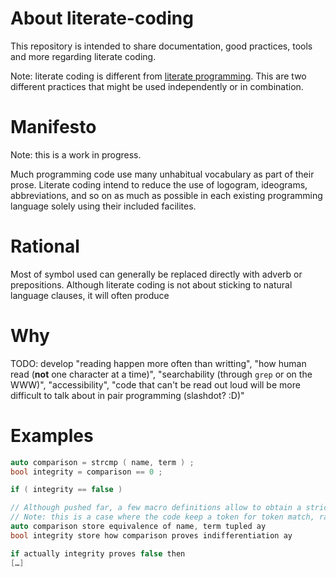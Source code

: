 # About literate-coding

This repository is intended to share documentation, good practices, tools and more regarding literate coding.

Note: literate coding is different from [literate programming](https://en.wikipedia.org/wiki/Literate_programming). This are two different practices that might be used independently or in combination.

# Manifesto
Note: this is a work in progress.

Much programming code use many unhabitual vocabulary as part of their prose. Literate coding intend to reduce the use of logogram, ideograms, abbreviations, and so on as much as possible in each existing programming language solely using their included facilites.

# Rational

Most of symbol used can generally be replaced directly with adverb or prepositions. Although literate coding is not about sticking to natural language clauses, it will often produce



# Why
TODO: develop "reading happen more often than writting", "how human read (**not** one character at a time)", "searchability (through `grep` or on the WWW)", "accessibility", "code that can't be read out loud will be more difficult to talk about in pair programming (slashdot? :D)"

# Examples


```C++
auto comparison = strcmp ( name, term ) ;
bool integrity = comparison == 0 ;

if ( integrity == false )
```

```C++
// Although pushed far, a few macro definitions allow to obtain a strict equivalent as follow.
// Note: this is a case where the code keep a token for token match, rather than including conciseness considerations.
auto comparison store equivalence of name, term tupled ay
bool integrity store how comparison proves indifferentiation ay

if actually integrity proves false then
[…]
```

